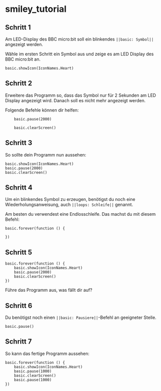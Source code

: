 # smiley_tutorial

## Schritt 1
Am LED-Display des BBC micro:bit soll ein blinkendes ``||basic: Symbol||`` angezeigt werden.

Wähle im ersten Schritt ein Symbol aus und zeige es am LED Display des BBC micro:bit an. 

```blocks
basic.showIcon(IconNames.Heart)
```

## Schritt 2

Erweitere das Programm so, dass das Symbol nur für 2 Sekunden am LED Display angezeigt wird.
Danach soll es nicht mehr angezeigt werden.

Folgende Befehle können dir helfen:

```block
    basic.pause(2000)
```

```block
    basic.clearScreen()
```

## Schritt 3

So sollte dein Programm nun aussehen:

```blocks
basic.showIcon(IconNames.Heart)
basic.pause(2000)
basic.clearScreen()
```

## Schritt 4

Um ein blinkendes Symbol zu erzeugen, benötigst du noch eine Wiederholungsanweisung, 
auch ``||loops: Schleife||`` genannt. 

Am besten du verwendest eine Endlosschleife.
Das machst du mit diesem Befehl:

```block
basic.forever(function () {
	
})
```

## Schritt 5 

```blocks
basic.forever(function () {
    basic.showIcon(IconNames.Heart)
    basic.pause(2000)
    basic.clearScreen()
})
```

Führe das Programm aus, was fällt dir auf?

## Schritt 6

Du benötigst noch einen ``||basic: Pausiere||``-Befehl an geeigneter Stelle. 

```block
basic.pause()
```
## Schritt 7

So kann das fertige Programm aussehen:

```blocks
basic.forever(function () {
    basic.showIcon(IconNames.Heart)
    basic.pause(1000)
    basic.clearScreen()
    basic.pause(1000)
})
```
